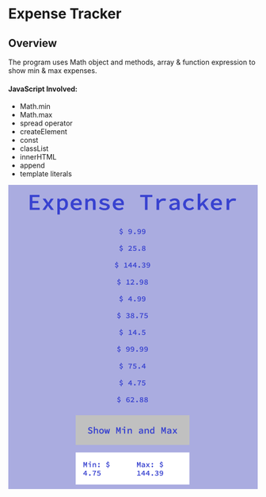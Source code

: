 <h1><strong>Expense Tracker</strong></h1>

<h2>Overview</h2>
<p>The program uses Math object and methods, array &amp; function expression to show min &amp; max expenses.</p>

<h4>JavaScript Involved:</h4>

* Math.min
* Math.max
* spread operator
* createElement
* const
* classList
* innerHTML
* append
* template literals

<img src="Screen Shot 2022-05-23 at 8.37.07 PM.png"/>
